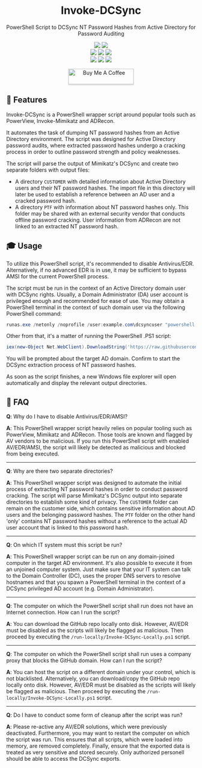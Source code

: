 <div align="center" width="100%">
    <h1>Invoke-DCSync</h1>
    <p>PowerShell Script to DCSync NT Password Hashes from Active Directory for Password Auditing</p><p>
    <a target="_blank" href="https://github.com/l4rm4nd"><img src="https://img.shields.io/badge/maintainer-LRVT-orange" /></a>
    <a target="_blank" href="https://GitHub.com/Haxxnet/Invoke-DCSync/graphs/contributors/"><img src="https://img.shields.io/github/contributors/Haxxnet/Invoke-DCSync.svg" /></a><br>
    <a target="_blank" href="https://GitHub.com/Haxxnet/Invoke-DCSync/commits/"><img src="https://img.shields.io/github/last-commit/Haxxnet/Invoke-DCSync.svg" /></a>
    <a target="_blank" href="https://GitHub.com/Haxxnet/Invoke-DCSync/issues/"><img src="https://img.shields.io/github/issues/Haxxnet/Invoke-DCSync.svg" /></a>
    <a target="_blank" href="https://github.com/Haxxnet/Invoke-DCSync/issues?q=is%3Aissue+is%3Aclosed"><img src="https://img.shields.io/github/issues-closed/Haxxnet/Invoke-DCSync.svg" /></a><br>
        <a target="_blank" href="https://github.com/Haxxnet/Invoke-DCSync/stargazers"><img src="https://img.shields.io/github/stars/Haxxnet/Invoke-DCSync.svg?style=social&label=Star" /></a>
    <a target="_blank" href="https://github.com/Haxxnet/Invoke-DCSync/network/members"><img src="https://img.shields.io/github/forks/Haxxnet/Invoke-DCSync.svg?style=social&label=Fork" /></a>
    <a target="_blank" href="https://github.com/Haxxnet/Invoke-DCSync/watchers"><img src="https://img.shields.io/github/watchers/Haxxnet/Invoke-DCSync.svg?style=social&label=Watch" /></a><p>
    <a href="https://www.buymeacoffee.com/LRVT" target="_blank"><img src="https://www.buymeacoffee.com/assets/img/custom_images/orange_img.png" alt="Buy Me A Coffee" style="height: 41px !important;width: 174px !important;box-shadow: 0px 3px 2px 0px rgba(190, 190, 190, 0.5) !important;-webkit-box-shadow: 0px 3px 2px 0px rgba(190, 190, 190, 0.5) !important;" ></a>
</div>

## 💎 Features

Invoke-DCSync is a PowerShell wrapper script around popular tools such as PowerView, Invoke-Mimikatz and ADRecon. 

It automates the task of dumping NT password hashes from an Active Directory environment. The script was designed for Active Directory password audits, where extracted password hashes undergo a cracking process in order to outline password strength and policy weaknesses. 

The script will parse the output of Mimikatz's DCSync and create two separate folders with output files:
- A directory `CUSTOMER` with detailed information about Active Directory users and their NT password hashes. The import file in this directory will later be used to establish a reference between an AD user and a cracked password hash.
- A directory `PTF` with information about NT password hashes only. This folder may be shared with an external security vendor that conducts offline password cracking. User information from ADRecon are not linked to an extracted NT password hash.

## 🎓 Usage

To utilize this PowerShell script, it's recommended to disable Antivirus/EDR. Alternatively, if no advanced EDR is in use, it may be sufficient to bypass AMSI for the current PowerShell process.

The script must be run in the context of an Active Directory domain user with DCSync rights. Usually, a Domain Administrator (DA) user account is privileged enough and recommended for ease of use. You may obtain a PowerShell terminal in the context of such domain user via the following PowerShell command:

````powershell
runas.exe /netonly /noprofile /user:example.com\dcsyncuser "powershell.exe -ep bypass"
````

Other from that, it's a matter of running the PowerShell .PS1 script:

````powershell
iex(new-Object Net.WebClient).DownloadString('https://raw.githubusercontent.com/Haxxnet/Invoke-DCSync/main/Invoke-DCSync.ps1')
````

You will be prompted about the target AD domain. Confirm to start the DCSync extraction process of NT password hashes. 

As soon as the script finishes, a new Windows file explorer will open automatically and display the relevant output directories.

## 🔎 FAQ

**Q**: Why do I have to disable Antivirus/EDR/AMSI?

**A**: This PowerShell wrapper script heavily relies on popular tooling such as PowerView, Mimikatz and ADRecon. Those tools are known and flagged by AV vendors to be malicious. If you run this PowerShell script with enabled AV/EDR/AMSI, the script will likely be detected as malicious and blocked from being executed.

---

**Q**: Why are there two separate directories?

**A**: This PowerShell wrapper script was designed to automate the initial process of extracting NT password hashes in order to conduct password cracking. The script will parse Mimikatz's DCSync output into separate directories to establish some kind of privacy. The `CUSTOMER` folder can remain on the customer side, which contains sensitive information about AD users and the belonging password hashes. The `PTF` folder on the other hand 'only' contains NT password hashes without a reference to the actual AD user account that is linked to this password hash.

---

**Q**: On which IT system must this script be run?

**A**: This PowerShell wrapper script can be run on any domain-joined computer in the target AD environment. It's also possible to execute it from an unjoined computer system. Just make sure that your IT system can talk to the Domain Controller (DC), uses the proper DNS servers to resolve hostnames and that you spawn a PowerShell terminal in the context of a DCSync privileged AD account (e.g. Domain Administrator).

---

**Q**: The computer on which the PowerShell script shall run does not have an Internet connection. How can I run the script?

**A**: You can download the GitHub repo locally onto disk. However, AV/EDR must be disabled as the scripts will likely be flagged as malicious. Then proceed by executing the `/run-locally/Invoke-DCSync-Locally.ps1` script.

---

**Q**: The computer on which the PowerShell script shall run uses a company proxy that blocks the GitHub domain. How can I run the script?

**A**: You can host the script on a different domain under your control, which is not blacklisted. Alternatively, you can download/copy the GitHub repo locally onto disk. However, AV/EDR must be disabled as the scripts will likely be flagged as malicious. Then proceed by executing the `/run-locally/Invoke-DCSync-Locally.ps1` script.

---

**Q**: Do I have to conduct some form of cleanup after the script was run?

**A**: Please re-active any AV/EDR solutions, which were previously deactivated. Furthermore, you may want to restart the computer on which the script was run. This ensures that all scripts, which were loaded into memory, are removed completely. Finally, ensure that the exported data is treated as very sensitive and stored securely. Only authorized personell should be able to access the DCSync exports.
